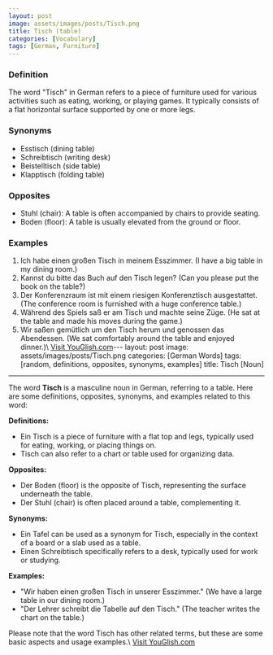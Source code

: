 ```yaml
---
layout: post
image: assets/images/posts/Tisch.png
title: Tisch (table)
categories: [Vocabulary]
tags: [German, Furniture]
---
```


### Definition
The word "Tisch" in German refers to a piece of furniture used for various activities such as eating, working, or playing games. It typically consists of a flat horizontal surface supported by one or more legs.

### Synonyms
- Esstisch (dining table)
- Schreibtisch (writing desk)
- Beistelltisch (side table)
- Klapptisch (folding table)

### Opposites
- Stuhl (chair): A table is often accompanied by chairs to provide seating.
- Boden (floor): A table is usually elevated from the ground or floor.

### Examples
1. Ich habe einen großen Tisch in meinem Esszimmer. (I have a big table in my dining room.)
2. Kannst du bitte das Buch auf den Tisch legen? (Can you please put the book on the table?)
3. Der Konferenzraum ist mit einem riesigen Konferenztisch ausgestattet. (The conference room is furnished with a huge conference table.)
4. Während des Spiels saß er am Tisch und machte seine Züge. (He sat at the table and made his moves during the game.)
5. Wir saßen gemütlich um den Tisch herum und genossen das Abendessen. (We sat comfortably around the table and enjoyed dinner.)\ <a id="yg-widget-0" class="youglish-widget" data-query="Tisch" data-lang="german" data-components="8412" data-auto-start="0" data-bkg-color="theme_light" data-title="How%20to%20pronounce%20Tisch%20in%20German"  rel="nofollow" href="https://youglish.com">Visit YouGlish.com</a><script async src="https://youglish.com/public/emb/widget.js" charset="utf-8"></script>---
layout: post
image: assets/images/posts/Tisch.png
categories: [German Words]
tags: [random, definitions, opposites, synonyms, examples]
title: Tisch [Noun]
---

The word **Tisch** is a masculine noun in German, referring to a table. Here are some definitions, opposites, synonyms, and examples related to this word:

**Definitions:**
- Ein Tisch is a piece of furniture with a flat top and legs, typically used for eating, working, or placing things on.
- Tisch can also refer to a chart or table used for organizing data.

**Opposites:**
- Der Boden (floor) is the opposite of Tisch, representing the surface underneath the table.
- Der Stuhl (chair) is often placed around a table, complementing it.

**Synonyms:**
- Ein Tafel can be used as a synonym for Tisch, especially in the context of a board or a slab used as a table.
- Einen Schreibtisch specifically refers to a desk, typically used for work or studying.

**Examples:**
- "Wir haben einen großen Tisch in unserer Esszimmer." (We have a large table in our dining room.)
- "Der Lehrer schreibt die Tabelle auf den Tisch." (The teacher writes the chart on the table.)

Please note that the word Tisch has other related terms, but these are some basic aspects and usage examples.\ <a id="yg-widget-0" class="youglish-widget" data-query="Tisch" data-lang="german" data-components="8412" data-auto-start="0" data-bkg-color="theme_light" data-title="How%20to%20pronounce%20Tisch%20in%20German"  rel="nofollow" href="https://youglish.com">Visit YouGlish.com</a><script async src="https://youglish.com/public/emb/widget.js" charset="utf-8"></script>